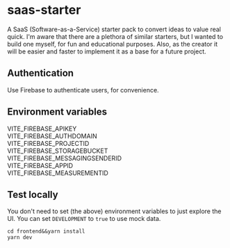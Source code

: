 # saas-starter

A SaaS (Software-as-a-Service) starter pack to convert ideas to value real quick. I'm aware that there are a plethora of similar starters, but I wanted to build one myself, for fun and educational purposes. Also, as the creator it will be easier and faster to implement it as a base for a future project.

## Authentication

Use Firebase to authenticate users, for convenience. 

## Environment variables

VITE_FIREBASE_APIKEY  
VITE_FIREBASE_AUTHDOMAIN  
VITE_FIREBASE_PROJECTID  
VITE_FIREBASE_STORAGEBUCKET  
VITE_FIREBASE_MESSAGINGSENDERID  
VITE_FIREBASE_APPID  
VITE_FIREBASE_MEASUREMENTID  

## Test locally

You don't need to set (the above) environment variables to just explore the UI. You can set `DEVELOPMENT` to `true` to use mock data.

```
cd frontend&&yarn install
yarn dev
```